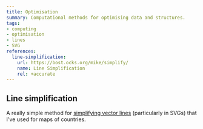 ```yaml
---
title: Optimisation
summary: Computational methods for optimising data and structures.
tags:
- computing
- optimisation
- lines
- SVG
references:
  line-simplification:
    url: https://bost.ocks.org/mike/simplify/
    name: Line Simplification
    rel: +accurate
---
```

## Line simplification

A really simple method for [simplifying vector lines](https://bost.ocks.org/mike/simplify/) (particularly in SVGs) that I've used for maps of countries.
